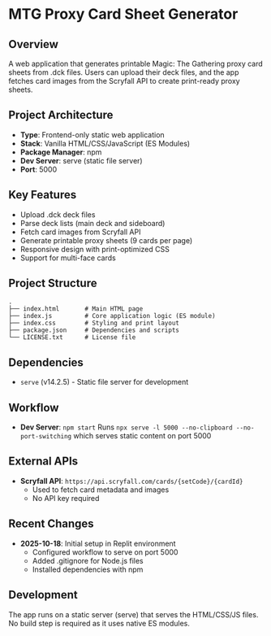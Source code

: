 # MTG Proxy Card Sheet Generator

## Overview

A web application that generates printable Magic: The Gathering proxy card sheets from .dck files. Users can upload their deck files, and the app fetches card images from the Scryfall API to create print-ready proxy sheets.

## Project Architecture

- **Type**: Frontend-only static web application
- **Stack**: Vanilla HTML/CSS/JavaScript (ES Modules)
- **Package Manager**: npm
- **Dev Server**: serve (static file server)
- **Port**: 5000

## Key Features

- Upload .dck deck files
- Parse deck lists (main deck and sideboard)
- Fetch card images from Scryfall API
- Generate printable proxy sheets (9 cards per page)
- Responsive design with print-optimized CSS
- Support for multi-face cards

## Project Structure

```
.
├── index.html       # Main HTML page
├── index.js         # Core application logic (ES module)
├── index.css        # Styling and print layout
├── package.json     # Dependencies and scripts
└── LICENSE.txt      # License file
```

## Dependencies

- `serve` (v14.2.5) - Static file server for development

## Workflow

- **Dev Server**: `npm start` Runs `npx serve -l 5000 --no-clipboard --no-port-switching` which serves static content on port 5000

## External APIs

- **Scryfall API**: `https://api.scryfall.com/cards/{setCode}/{cardId}`
  - Used to fetch card metadata and images
  - No API key required

## Recent Changes

- **2025-10-18**: Initial setup in Replit environment
  - Configured workflow to serve on port 5000
  - Added .gitignore for Node.js files
  - Installed dependencies with npm

## Development

The app runs on a static server (serve) that serves the HTML/CSS/JS files. No build step is required as it uses native ES modules.
